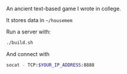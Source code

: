 
An ancient text-based game I wrote in college.

It stores data in `~/housemem`

Run a server with:

```bash
./build.sh
```

And connect with

```bash
socat - TCP:$YOUR_IP_ADDRESS:8888
```

